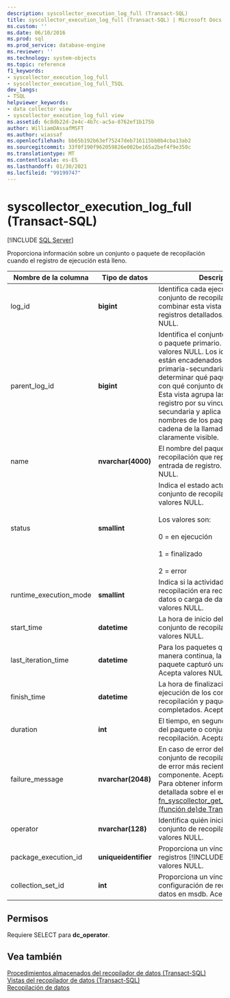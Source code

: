 ```yaml
---
description: syscollector_execution_log_full (Transact-SQL)
title: syscollector_execution_log_full (Transact-SQL) | Microsoft Docs
ms.custom: ''
ms.date: 06/10/2016
ms.prod: sql
ms.prod_service: database-engine
ms.reviewer: ''
ms.technology: system-objects
ms.topic: reference
f1_keywords:
- syscollector_execution_log_full
- syscollector_execution_log_full_TSQL
dev_langs:
- TSQL
helpviewer_keywords:
- data collector view
- syscollector_execution_log_full view
ms.assetid: 6c8db22d-2e4c-4b7c-ac5a-8762ef1b175b
author: WilliamDAssafMSFT
ms.author: wiassaf
ms.openlocfilehash: bb65b192b63ef75247deb716115bb0b4cba13ab2
ms.sourcegitcommit: 33f0f190f962059826e002be165a2bef4f9e350c
ms.translationtype: MT
ms.contentlocale: es-ES
ms.lasthandoff: 01/30/2021
ms.locfileid: "99199747"
---
```

# <a name="syscollector_execution_log_full-transact-sql"></a>syscollector_execution_log_full (Transact-SQL)
[!INCLUDE [SQL Server](../../includes/applies-to-version/sqlserver.md)]

  Proporciona información sobre un conjunto o paquete de recopilación cuando el registro de ejecución está lleno.  
  
|Nombre de la columna|Tipo de datos|Descripción|  
|-----------------|---------------|-----------------|  
|log_id|**bigint**|Identifica cada ejecución del conjunto de recopilación. Se usa para combinar esta vista con otros registros detallados. Acepta valores NULL.|  
|parent_log_id|**bigint**|Identifica el conjunto de recopilación o paquete primario. No admite valores NULL. Los identificadores están encadenados en la relación primaria-secundaria, lo que permite determinar qué paquete se inició y con qué conjunto de recopilación. Esta vista agrupa las entradas de registro por su vinculación primaria-secundaria y aplica sangría a los nombres de los paquetes para que la cadena de la llamada esté claramente visible.|  
|name|**nvarchar(4000)**|El nombre del paquete o conjunto de recopilación que representa esta entrada de registro. Acepta valores NULL.|  
|status|**smallint**|Indica el estado actual del paquete o conjunto de recopilación. Acepta valores NULL.<br /><br /> Los valores son:<br /><br /> 0 = en ejecución<br /><br /> 1 = finalizado<br /><br /> 2 = error|  
|runtime_execution_mode|**smallint**|Indica si la actividad del conjunto de recopilación era recopilación de datos o carga de datos. Acepta valores NULL.|  
|start_time|**datetime**|La hora de inicio del paquete o conjunto de recopilación. Acepta valores NULL.|  
|last_iteration_time|**datetime**|Para los paquetes que se ejecutan de manera continua, la última vez que el paquete capturó una instantánea. Acepta valores NULL.|  
|finish_time|**datetime**|La hora de finalización de la ejecución de los conjuntos de recopilación y paquetes completados. Acepta valores NULL.|  
|duration|**int**|El tiempo, en segundos, de ejecución del paquete o conjunto de recopilación. Acepta valores NULL.|  
|failure_message|**nvarchar(2048)**|En caso de error del paquete o conjunto de recopilación, el mensaje de error más reciente para ese componente. Acepta valores NULL. Para obtener información más detallada sobre el error, use el [fn_syscollector_get_execution_details &#40;función de&#41;de Transact-SQL ](../../relational-databases/system-functions/fn-syscollector-get-execution-details-transact-sql.md) .|  
|operator|**nvarchar(128)**|Identifica quién inició el paquete o conjunto de recopilación. Acepta valores NULL.|  
|package_execution_id|**uniqueidentifier**|Proporciona un vínculo a la tabla de registros [!INCLUDE[ssIS](../../includes/ssis-md.md)]. Acepta valores NULL.|  
|collection_set_id|**int**|Proporciona un vínculo a la tabla de configuración de recopilaciones de datos en msdb. Acepta valores NULL.|  
  
## <a name="permissions"></a>Permisos  
 Requiere SELECT para **dc_operator**.  
  
## <a name="see-also"></a>Vea también  
 [Procedimientos almacenados del recopilador de datos &#40;Transact-SQL&#41;](../../relational-databases/system-stored-procedures/data-collector-stored-procedures-transact-sql.md)   
 [Vistas del recopilador de datos &#40;Transact-SQL&#41;](../../relational-databases/system-catalog-views/data-collector-views-transact-sql.md)   
 [Recopilación de datos](../../relational-databases/data-collection/data-collection.md)  
  
  
